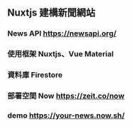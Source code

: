 ## Nuxtjs 建構新聞網站

### News API https://newsapi.org/

### 使用框架 Nuxtjs、Vue Material

### 資料庫 Firestore

### 部署空間 Now https://zeit.co/now

### demo https://your-news.now.sh/
